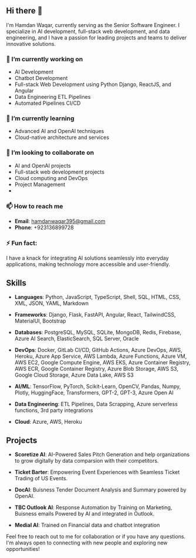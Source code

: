 ## Hi there 👋

I'm Hamdan Waqar, currently serving as the Senior Software Engineer. I specialize in AI development, full-stack web development, and data engineering, and I have a passion for leading projects and teams to deliver innovative solutions.

### 🔭 I’m currently working on
- AI Development
- Chatbot Development
- Full-stack Web Development using Python Django, ReactJS, and Angular
- Data Engineering ETL Pipelines
- Automated Pipelines CI/CD

### 🌱 I’m currently learning
- Advanced AI and OpenAI techniques
- Cloud-native architecture and services

### 👯 I’m looking to collaborate on
- AI and OpenAI projects
- Full-stack web development projects
- Cloud computing and DevOps
- Project Management
- 
### 📫 How to reach me
- **Email**: hamdanwaqar395@gmail.com
- **Phone**: +923136899728

### ⚡ Fun fact: 
I have a knack for integrating AI solutions seamlessly into everyday applications, making technology more accessible and user-friendly.

## Skills
- **Languages**: Python, JavaScript, TypeScript, Shell, SQL, HTML, CSS, XML, JSON, YAML, Markdown

- **Frameworks**: Django, Flask, FastAPI, Angular, React, TailwindCSS, MaterialUI, Bootstrap

- **Databases**: PostgreSQL, MySQL, SQLite, MongoDB, Redis, Firebase, Azure AI Search, ElasticSearch, SQL Server, Oracle

- **DevOps**: Docker, GitLab CI/CD, GitHub Actions, Azure DevOps, AWS, Heroku, Azure App Service, AWS Lambda, Azure Functions, Azure VM, AWS EC2, Google Compute Engine, AWS EKS, Azure Container Registry, AWS ECR, Google Container Registry, Azure Blob Storage, AWS S3, Google Cloud Storage, Azure Data Lake, AWS S3

- **AI/ML**: TensorFlow, PyTorch, Scikit-Learn, OpenCV, Pandas, Numpy, Plotly, HuggingFace, Transformers, GPT-2, GPT-3, Azure Open AI

- **Data Engineering**: ETL Pipelines, Data Scrapping, Azure serverless functions, 3rd party integrations

- **Cloud**: Azure, AWS, Heroku

## Projects

- **Scoretize AI**: AI-Powered Sales Pitch Generation and help organizations to grow digitally by data comparsion with their competitors.

- **Ticket Barter**: Empowering Event Experiences with Seamless Ticket Trading of US Events.

- **DocAI**: Buisness Tender Document Analysis and Summary powered by OpenAI.

- **TBC Outlook AI**: Response Automation by Training on Marketing, Buisness emails Powered by AI and integrated in Outlook.

- **Medial AI**: Trained on Financial data and chatbot integration

Feel free to reach out to me for collaboration or if you have any questions. I'm always open to connecting with new people and exploring new opportunities!
